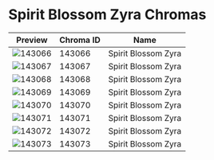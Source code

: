 # Spirit Blossom Zyra Chromas



| Preview | Chroma ID | Name |
|---------|-----------|------|
| ![143066](https://raw.communitydragon.org/latest/plugins/rcp-be-lol-game-data/global/default/v1/champion-chroma-images/143/143066.png) | 143066 | Spirit Blossom Zyra |
| ![143067](https://raw.communitydragon.org/latest/plugins/rcp-be-lol-game-data/global/default/v1/champion-chroma-images/143/143067.png) | 143067 | Spirit Blossom Zyra |
| ![143068](https://raw.communitydragon.org/latest/plugins/rcp-be-lol-game-data/global/default/v1/champion-chroma-images/143/143068.png) | 143068 | Spirit Blossom Zyra |
| ![143069](https://raw.communitydragon.org/latest/plugins/rcp-be-lol-game-data/global/default/v1/champion-chroma-images/143/143069.png) | 143069 | Spirit Blossom Zyra |
| ![143070](https://raw.communitydragon.org/latest/plugins/rcp-be-lol-game-data/global/default/v1/champion-chroma-images/143/143070.png) | 143070 | Spirit Blossom Zyra |
| ![143071](https://raw.communitydragon.org/latest/plugins/rcp-be-lol-game-data/global/default/v1/champion-chroma-images/143/143071.png) | 143071 | Spirit Blossom Zyra |
| ![143072](https://raw.communitydragon.org/latest/plugins/rcp-be-lol-game-data/global/default/v1/champion-chroma-images/143/143072.png) | 143072 | Spirit Blossom Zyra |
| ![143073](https://raw.communitydragon.org/latest/plugins/rcp-be-lol-game-data/global/default/v1/champion-chroma-images/143/143073.png) | 143073 | Spirit Blossom Zyra |